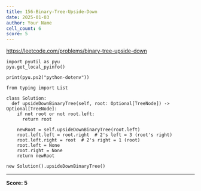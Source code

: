 ```yaml
---
title: 156-Binary-Tree-Upside-Down
date: 2025-01-03
author: Your Name
cell_count: 6
score: 5
---
```


https://leetcode.com/problems/binary-tree-upside-down


```
import pyutil as pyu
pyu.get_local_pyinfo()
```


```
print(pyu.ps2("python-dotenv"))
```


```
from typing import List
```


```
class Solution:
  def upsideDownBinaryTree(self, root: Optional[TreeNode]) -> Optional[TreeNode]:
    if not root or not root.left:
      return root

    newRoot = self.upsideDownBinaryTree(root.left)
    root.left.left = root.right  # 2's left = 3 (root's right)
    root.left.right = root  # 2's right = 1 (root)
    root.left = None
    root.right = None
    return newRoot
```


```
new Solution().upsideDownBinaryTree()
```


---
**Score: 5**
